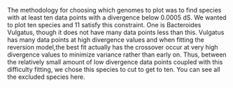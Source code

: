 The methodology for choosing which genomes to plot was to find species with at least ten data points with a divergence below 0.0005 dS. We wanted to plot ten species and 11 satisfy this constraint. One is Bacteroides Vulgatus, though it does not have many data points less than this. Vulgatus has many data points at high divergence values and when fitting the reversion model,the best fit actually has the crossover occur at very high divergence values to minimize variance rather than early on. Thus, between the relatively small amount of low divergence data points coupled with this difficulty fitting, we chose this species to cut to get to ten. You can see all the excluded species here.
